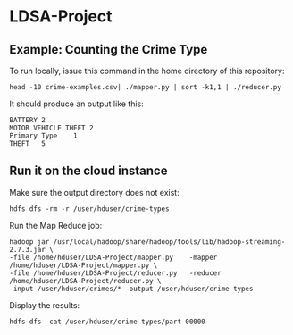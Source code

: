 # LDSA-Project

## Example: Counting the Crime Type

To run locally, issue this command in the home directory of this repository:

	head -10 crime-examples.csv| ./mapper.py | sort -k1,1 | ./reducer.py

It should produce an output like this:

	BATTERY	2
	MOTOR VEHICLE THEFT	2
	Primary Type	1
	THEFT	5

## Run it on the cloud instance

Make sure the output directory does not exist:

	hdfs dfs -rm -r /user/hduser/crime-types

Run the Map Reduce job:

	hadoop jar /usr/local/hadoop/share/hadoop/tools/lib/hadoop-streaming-2.7.3.jar \
	-file /home/hduser/LDSA-Project/mapper.py    -mapper /home/hduser/LDSA-Project/mapper.py \
	-file /home/hduser/LDSA-Project/reducer.py   -reducer /home/hduser/LDSA-Project/reducer.py \
	-input /user/hduser/crimes/* -output /user/hduser/crime-types

Display the results:

	hdfs dfs -cat /user/hduser/crime-types/part-00000

